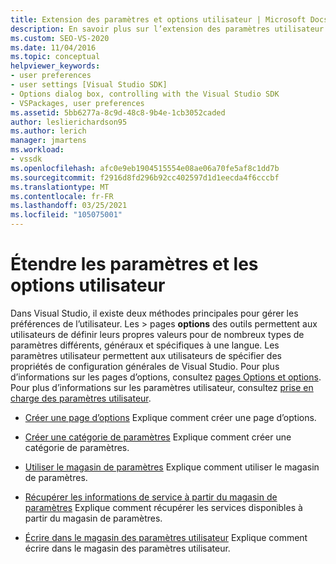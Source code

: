 ```yaml
---
title: Extension des paramètres et options utilisateur | Microsoft Docs
description: En savoir plus sur l’extension des paramètres utilisateur et des options dans le kit de développement logiciel (SDK) Visual Studio à l’aide des ressources de cet article.
ms.custom: SEO-VS-2020
ms.date: 11/04/2016
ms.topic: conceptual
helpviewer_keywords:
- user preferences
- user settings [Visual Studio SDK]
- Options dialog box, controlling with the Visual Studio SDK
- VSPackages, user preferences
ms.assetid: 5bb6277a-8c9d-48c8-9b4e-1cb3052caded
author: leslierichardson95
ms.author: lerich
manager: jmartens
ms.workload:
- vssdk
ms.openlocfilehash: afc0e9eb1904515554e08ae06a70fe5af8c1dd7b
ms.sourcegitcommit: f2916d8fd296b92cc402597d1d1eecda4f6cccbf
ms.translationtype: MT
ms.contentlocale: fr-FR
ms.lasthandoff: 03/25/2021
ms.locfileid: "105075001"
---
```

# <a name="extend-user-settings-and-options"></a>Étendre les paramètres et les options utilisateur
Dans Visual Studio, il existe deux méthodes principales pour gérer les préférences de l’utilisateur. Les   >  pages **options** des outils permettent aux utilisateurs de définir leurs propres valeurs pour de nombreux types de paramètres différents, généraux et spécifiques à une langue. Les paramètres utilisateur permettent aux utilisateurs de spécifier des propriétés de configuration générales de Visual Studio. Pour plus d’informations sur les pages d’options, consultez [pages Options et options](../extensibility/internals/options-and-options-pages.md). Pour plus d’informations sur les paramètres utilisateur, consultez [prise en charge des paramètres utilisateur](../extensibility/internals/support-for-user-settings.md).

- [Créer une page d’options](../extensibility/creating-an-options-page.md) Explique comment créer une page d’options.

- [Créer une catégorie de paramètres](../extensibility/creating-a-settings-category.md) Explique comment créer une catégorie de paramètres.

- [Utiliser le magasin de paramètres](../extensibility/using-the-settings-store.md) Explique comment utiliser le magasin de paramètres.

- [Récupérer les informations de service à partir du magasin de paramètres](../extensibility/getting-service-information-from-the-settings-store.md) Explique comment récupérer les services disponibles à partir du magasin de paramètres.

- [Écrire dans le magasin des paramètres utilisateur](../extensibility/writing-to-the-user-settings-store.md) Explique comment écrire dans le magasin des paramètres utilisateur.
